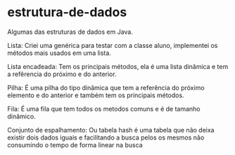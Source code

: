 # estrutura-de-dados
Algumas das estruturas de dados em Java.

Lista: Criei uma genérica para testar com a classe aluno, implementei os métodos mais usados em uma lista.

Lista encadeada: Tem os principais métodos, ela é uma lista dinâmica e tem a refêrencia do próximo e do anterior.

Pilha: É uma pilha do tipo dinâmica que tem a referência do próximo elemento e do anterior e também tem os principais métodos.

Fila: É uma fila que tem todos os metodos comuns e é de tamanho dinâmico.

Conjunto de espalhamento: Ou tabela hash é uma tabela que não deixa existir dois dados iguais e facilitando a busca pelos os mesmos não consumindo o tempo de forma linear na busca
